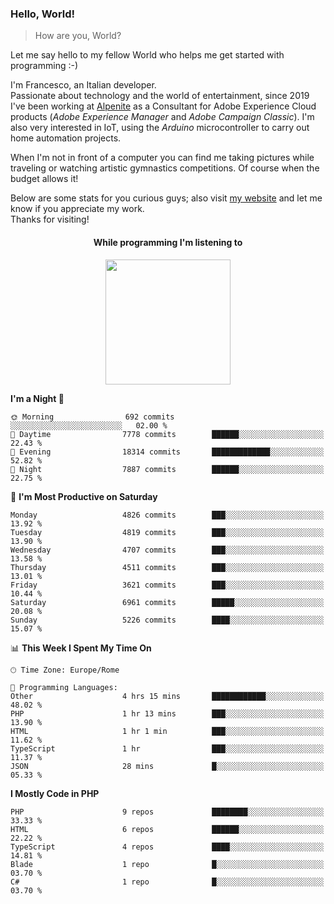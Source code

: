 ### Hello, World!

> How are you, World?

Let me say hello to my fellow World who helps me get started with programming :-)

I'm Francesco, an Italian developer.  
Passionate about technology and the world of entertainment, since 2019 I've been working at [Alpenite](https://www.alpenite.com) as a Consultant for Adobe Experience Cloud products (*Adobe Experience Manager* and *Adobe Campaign Classic*). I'm also very interested in IoT, using the *Arduino* microcontroller to carry out home automation projects.

When I'm not in front of a computer you can find me taking pictures while traveling or watching artistic gymnastics competitions. Of course when the budget allows it!

Below are some stats for you curious guys; also visit [my website](https://www.francescorega.eu) and let me know if you appreciate my work.  
Thanks for visiting!

<div align="center">
  <h4>While programming I'm listening to</h4>
  <a href="https://apps.francescorega.eu/now-playing/11147232609" target="_blank"><img src="https://apps.francescorega.eu/now-playing/11147232609" width="200"></a>
</div>

<!--START_SECTION:waka-->
**I'm a Night 🦉** 

```text
🌞 Morning                692 commits         ░░░░░░░░░░░░░░░░░░░░░░░░░   02.00 % 
🌆 Daytime                7778 commits        ██████░░░░░░░░░░░░░░░░░░░   22.43 % 
🌃 Evening                18314 commits       █████████████░░░░░░░░░░░░   52.82 % 
🌙 Night                  7887 commits        ██████░░░░░░░░░░░░░░░░░░░   22.75 % 
```
📅 **I'm Most Productive on Saturday** 

```text
Monday                   4826 commits        ███░░░░░░░░░░░░░░░░░░░░░░   13.92 % 
Tuesday                  4819 commits        ███░░░░░░░░░░░░░░░░░░░░░░   13.90 % 
Wednesday                4707 commits        ███░░░░░░░░░░░░░░░░░░░░░░   13.58 % 
Thursday                 4511 commits        ███░░░░░░░░░░░░░░░░░░░░░░   13.01 % 
Friday                   3621 commits        ███░░░░░░░░░░░░░░░░░░░░░░   10.44 % 
Saturday                 6961 commits        █████░░░░░░░░░░░░░░░░░░░░   20.08 % 
Sunday                   5226 commits        ████░░░░░░░░░░░░░░░░░░░░░   15.07 % 
```


📊 **This Week I Spent My Time On** 

```text
🕑︎ Time Zone: Europe/Rome

💬 Programming Languages: 
Other                    4 hrs 15 mins       ████████████░░░░░░░░░░░░░   48.02 % 
PHP                      1 hr 13 mins        ███░░░░░░░░░░░░░░░░░░░░░░   13.90 % 
HTML                     1 hr 1 min          ███░░░░░░░░░░░░░░░░░░░░░░   11.62 % 
TypeScript               1 hr                ███░░░░░░░░░░░░░░░░░░░░░░   11.37 % 
JSON                     28 mins             █░░░░░░░░░░░░░░░░░░░░░░░░   05.33 % 
```

**I Mostly Code in PHP** 

```text
PHP                      9 repos             ████████░░░░░░░░░░░░░░░░░   33.33 % 
HTML                     6 repos             ██████░░░░░░░░░░░░░░░░░░░   22.22 % 
TypeScript               4 repos             ████░░░░░░░░░░░░░░░░░░░░░   14.81 % 
Blade                    1 repo              █░░░░░░░░░░░░░░░░░░░░░░░░   03.70 % 
C#                       1 repo              █░░░░░░░░░░░░░░░░░░░░░░░░   03.70 % 
```




<!--END_SECTION:waka-->
